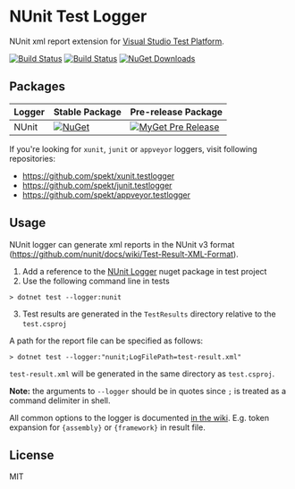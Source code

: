 # NUnit Test Logger
NUnit xml report extension for [Visual Studio Test Platform](https://gtihub.com/microsoft/vstest).

[![Build Status](https://travis-ci.com/spekt/nunit.testlogger.svg?branch=master)](https://travis-ci.com/spekt/nunit.testlogger)
[![Build Status](https://ci.appveyor.com/api/projects/status/2masybxty5kve2dc?svg=true)](https://ci.appveyor.com/project/spekt/nunit-testlogger)
[![NuGet Downloads](https://img.shields.io/nuget/dt/NunitXml.TestLogger)](https://www.nuget.org/packages/NunitXml.TestLogger/)

## Packages
| Logger | Stable Package | Pre-release Package |
| ------ | -------------- | ------------------- |
| NUnit | [![NuGet](https://img.shields.io/nuget/v/NUnitXml.TestLogger.svg)](https://www.nuget.org/packages/NUnitXml.TestLogger/) | [![MyGet Pre Release](https://img.shields.io/myget/spekt/vpre/nunitxml.testlogger.svg)](https://www.myget.org/feed/spekt/package/nuget/NunitXml.TestLogger) |

If you're looking for `xunit`, `junit` or `appveyor` loggers, visit following repositories:
* <https://github.com/spekt/xunit.testlogger>
* <https://github.com/spekt/junit.testlogger>
* <https://github.com/spekt/appveyor.testlogger>

## Usage
NUnit logger can generate xml reports in the NUnit v3 format (https://github.com/nunit/docs/wiki/Test-Result-XML-Format).

1. Add a reference to the [NUnit Logger](https://www.nuget.org/packages/NUnitXml.TestLogger) nuget package in test project
2. Use the following command line in tests
```
> dotnet test --logger:nunit
```
3. Test results are generated in the `TestResults` directory relative to the `test.csproj`

A path for the report file can be specified as follows:
```
> dotnet test --logger:"nunit;LogFilePath=test-result.xml"
```

`test-result.xml` will be generated in the same directory as `test.csproj`.

**Note:** the arguments to `--logger` should be in quotes since `;` is treated as a command delimiter in shell.

All common options to the logger is documented [in the wiki][config-wiki]. E.g.
token expansion for `{assembly}` or `{framework}` in result file.

[config-wiki]: https://github.com/spekt/testlogger/wiki/Logger-Configuration

## License
MIT
